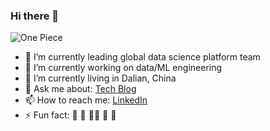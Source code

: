 ### Hi there 👋
![One Piece](https://hongmeng185084759.files.wordpress.com/2020/02/51f4e-171552013624_.pic_hd.jpg?resize=438%2C438)

- 👯 I’m currently leading global data science platform team
- 🔭 I’m currently working on data/ML engineering
- 🌱 I’m currently living in Dalian, China
- 💬 Ask me about: <a href="https://hongmeng.me/" target="_blank">Tech Blog</a>
- 📫 How to reach me: <a href="https://www.linkedin.com/in/hongmengwang/" target="_blank">LinkedIn</a>
- ⚡ Fun fact: 🏀 🎵 🏋️‍♂️ 🎱 🚙
